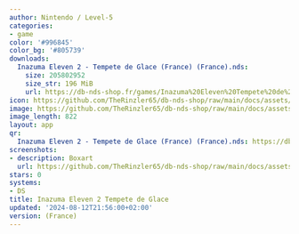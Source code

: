 ```yaml
---
author: Nintendo / Level-5
categories:
- game
color: '#996845'
color_bg: '#805739'
downloads:
  Inazuma Eleven 2 - Tempete de Glace (France) (France).nds:
    size: 205802952
    size_str: 196 MiB
    url: https://db-nds-shop.fr/games/Inazuma%20Eleven%20Tempete%20de%20Glace%20%28France%29.zip
icon: https://github.com/TheRinzler65/db-nds-shop/raw/main/docs/assets/images/icons/inazumaeleventempetedeglace.png
image: https://github.com/TheRinzler65/db-nds-shop/raw/main/docs/assets/images/icons/inazumaeleventempetedeglace.png
image_length: 822
layout: app
qr:
  Inazuma Eleven 2 - Tempete de Glace (France) (France).nds: https://db-nds-shop.fr/assets/images/qr/inazuma-eleven-2---tempete-de-glace-france-france-nds.png
screenshots:
- description: Boxart
  url: https://github.com/TheRinzler65/db-nds-shop/raw/main/docs/assets/images/boxart/Inazuma%20Eleven%202%20-%20Tempete%20de%20Glace%20(France).nds.png
stars: 0
systems:
- DS
title: Inazuma Eleven 2 Tempete de Glace
updated: '2024-08-12T21:56:00+02:00'
version: (France)
---
```

